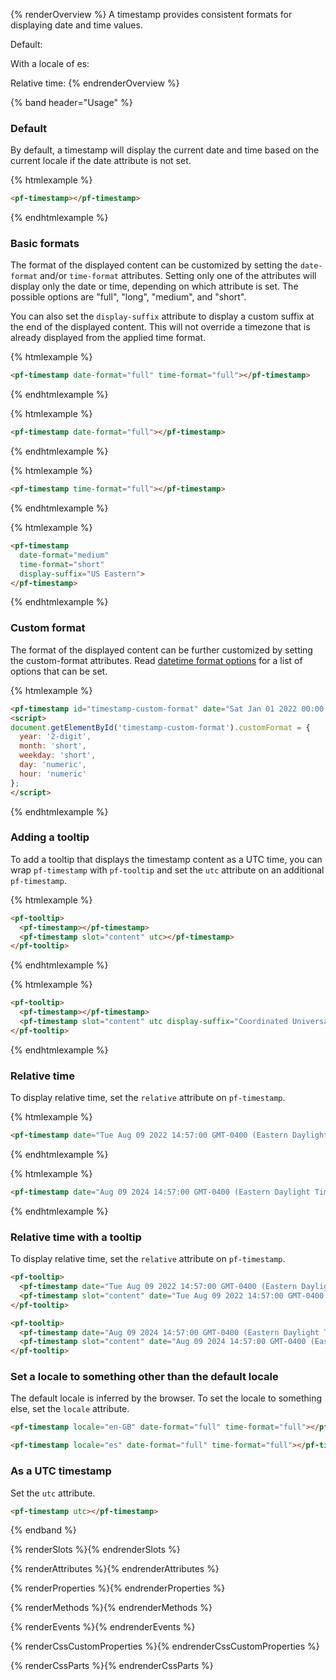 {% renderOverview %}
  A timestamp provides consistent formats for displaying date and time values.

  Default: <pf-timestamp></pf-timestamp>

  With a locale of es: <pf-timestamp time-format="medium" date-format="long" locale="es"></pf-timestamp>
  
  Relative time: <pf-timestamp relative></pf-timestamp>
{% endrenderOverview %}

{% band header="Usage" %}
  ### Default
  By default, a timestamp will display the current date and time based on the current locale if the date attribute is not set.
  
  <pf-timestamp></pf-timestamp>
  {% htmlexample %}
  ```html
  <pf-timestamp></pf-timestamp>
  ```
  {% endhtmlexample %}

  ### Basic formats
  The format of the displayed content can be customized by setting the `date-format` and/or `time-format` attributes. Setting only one of the attributes will display only the date or time, depending on which attribute is set. The possible options are "full", "long", "medium", and "short".

  You can also set the `display-suffix` attribute to display a custom suffix at the end of the displayed content. This will not override a timezone that is already displayed from the applied time format.

  <pf-timestamp date-format="full" time-format="full"></pf-timestamp>
  {% htmlexample %}
  ```html
  <pf-timestamp date-format="full" time-format="full"></pf-timestamp>
  ```
  {% endhtmlexample %}

  <pf-timestamp date-format="full"></pf-timestamp>
  {% htmlexample %}
  ```html
  <pf-timestamp date-format="full"></pf-timestamp>
  ```
  {% endhtmlexample %}

  <pf-timestamp time-format="full"></pf-timestamp>
  {% htmlexample %}
  ```html
  <pf-timestamp time-format="full"></pf-timestamp>
  ```
  {% endhtmlexample %}

  <pf-timestamp date-format="medium" time-format="short" display-suffix="US Eastern"></pf-timestamp>
  {% htmlexample %}
  ```html
  <pf-timestamp
    date-format="medium"
    time-format="short"
    display-suffix="US Eastern">
  </pf-timestamp>
  ```
  {% endhtmlexample %}

  ### Custom format
  The format of the displayed content can be further customized by setting the custom-format attributes. Read [datetime format options](https://developer.mozilla.org/en-US/docs/Web/JavaScript/Reference/Global_Objects/Intl/DateTimeFormat/DateTimeFormat#options) for a list of options that can be set.

  <pf-timestamp id="timestamp-custom-format" date="Sat Jan 01 2022 00:00:00 GMT-0500"></pf-timestamp>
  <script>
  document.getElementById('timestamp-custom-format').customFormat = {
    year: '2-digit',
    month: 'short',
    weekday: 'short',
    day: 'numeric',
    hour: 'numeric'
  };
  </script>
  {% htmlexample %}
  ```html
  <pf-timestamp id="timestamp-custom-format" date="Sat Jan 01 2022 00:00:00 GMT-0500"></pf-timestamp>
  <script>
  document.getElementById('timestamp-custom-format').customFormat = {
    year: '2-digit',
    month: 'short',
    weekday: 'short',
    day: 'numeric',
    hour: 'numeric'
  };
  </script>
  ```
  {% endhtmlexample %}

  ### Adding a tooltip
  To add a tooltip that displays the timestamp content as a UTC time, you can wrap `pf-timestamp` with `pf-tooltip` and set the `utc` attribute on an additional `pf-timestamp`.

  <pf-tooltip>
    <pf-timestamp></pf-timestamp>
    <pf-timestamp slot="content" utc></pf-timestamp>
  </pf-tooltip>

  {% htmlexample %}
  ```html
  <pf-tooltip>
    <pf-timestamp></pf-timestamp>
    <pf-timestamp slot="content" utc></pf-timestamp>
  </pf-tooltip>
  ```
  {% endhtmlexample %}

  <pf-tooltip>
    <pf-timestamp></pf-timestamp>
    <pf-timestamp slot="content" utc display-suffix="Coordinated Universal Time"></pf-timestamp>
  </pf-tooltip>

  {% htmlexample %}
  ```html
  <pf-tooltip>
    <pf-timestamp></pf-timestamp>
    <pf-timestamp slot="content" utc display-suffix="Coordinated Universal Time"></pf-timestamp>
  </pf-tooltip>
  ```
  {% endhtmlexample %}

  ### Relative time
  To display relative time, set the `relative` attribute on `pf-timestamp`.

  <pf-timestamp date="Tue Aug 09 2022 14:57:00 GMT-0400 (Eastern Daylight Time)" relative></pf-timestamp>

  {% htmlexample %}
  ```html
  <pf-timestamp date="Tue Aug 09 2022 14:57:00 GMT-0400 (Eastern Daylight Time)" relative></pf-timestamp>
  ```
  {% endhtmlexample %}

  <pf-timestamp date="Aug 09 2024 14:57:00 GMT-0400 (Eastern Daylight Time)" relative></pf-timestamp>

  {% htmlexample %}
  ```html
  <pf-timestamp date="Aug 09 2024 14:57:00 GMT-0400 (Eastern Daylight Time)" relative></pf-timestamp>
  ```
  {% endhtmlexample %}

  ### Relative time with a tooltip
  To display relative time, set the `relative` attribute on `pf-timestamp`.

  <pf-tooltip>
    <pf-timestamp date="Tue Aug 09 2022 14:57:00 GMT-0400 (Eastern Daylight Time)" relative></pf-timestamp>
    <pf-timestamp slot="content" date="Tue Aug 09 2022 14:57:00 GMT-0400 (Eastern Daylight Time)"></pf-timestamp>
  </pf-tooltip>

  ```html
  <pf-tooltip>
    <pf-timestamp date="Tue Aug 09 2022 14:57:00 GMT-0400 (Eastern Daylight Time)" relative></pf-timestamp>
    <pf-timestamp slot="content" date="Tue Aug 09 2022 14:57:00 GMT-0400 (Eastern Daylight Time)"></pf-timestamp>
  </pf-tooltip>
  ```

  <pf-tooltip>
    <pf-timestamp date="Aug 09 2024 14:57:00 GMT-0400 (Eastern Daylight Time)" relative></pf-timestamp>
    <pf-timestamp slot="content" date="Aug 09 2024 14:57:00 GMT-0400 (Eastern Daylight Time)"></pf-timestamp>
  </pf-tooltip>

  ```html
  <pf-tooltip>
    <pf-timestamp date="Aug 09 2024 14:57:00 GMT-0400 (Eastern Daylight Time)" relative></pf-timestamp>
    <pf-timestamp slot="content" date="Aug 09 2024 14:57:00 GMT-0400 (Eastern Daylight Time)"></pf-timestamp>
  </pf-tooltip>
  ```

  ### Set a locale to something other than the default locale
  The default locale is inferred by the browser. To set the locale to something else, set the `locale` attribute.
  
  <pf-timestamp locale="en-GB" date-format="full" time-format="full"></pf-timestamp>

  ```html
  <pf-timestamp locale="en-GB" date-format="full" time-format="full"></pf-timestamp>
  ```

  <pf-timestamp locale="es" date-format="full" time-format="full"></pf-timestamp>

  ```html
  <pf-timestamp locale="es" date-format="full" time-format="full"></pf-timestamp>
  ```

  ### As a UTC timestamp
  Set the `utc` attribute.
  
  <pf-timestamp utc></pf-timestamp>

  ```html
  <pf-timestamp utc></pf-timestamp>
  ```
{% endband %}

{% renderSlots %}{% endrenderSlots %}

{% renderAttributes %}{% endrenderAttributes %}

{% renderProperties %}{% endrenderProperties %}

{% renderMethods %}{% endrenderMethods %}

{% renderEvents %}{% endrenderEvents %}

{% renderCssCustomProperties %}{% endrenderCssCustomProperties %}

{% renderCssParts %}{% endrenderCssParts %}
